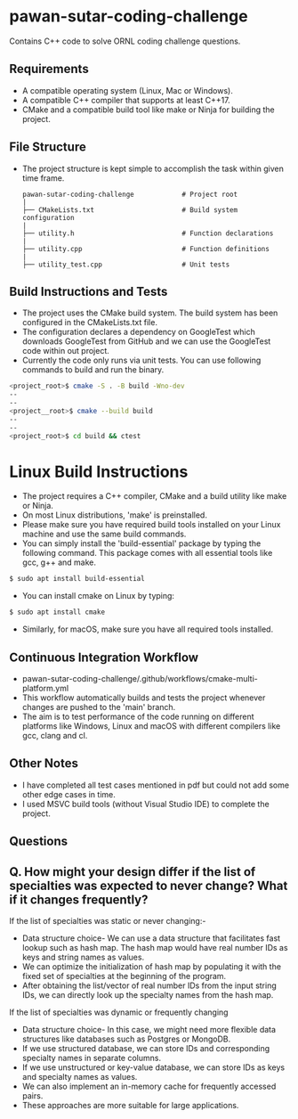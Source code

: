# pawan-sutar-coding-challenge
Contains C++ code to solve ORNL coding challenge questions. 

## Requirements
- A compatible operating system (Linux, Mac or Windows).
- A compatible C++ compiler that supports at least C++17.
- CMake and a compatible build tool like make or Ninja for building the project.

## File Structure
- The project structure is kept simple to accomplish the task within given time frame.

      pawan-sutar-coding-challenge            # Project root
      |
      ├── CMakeLists.txt                      # Build system configuration
      |
      ├── utility.h                           # Function declarations
      |  
      ├── utility.cpp                         # Function definitions
      |  
      ├── utility_test.cpp                    # Unit tests

## Build Instructions and Tests
- The project uses the CMake build system. The build system has been configured in the CMakeLists.txt file.
- The configuration declares a dependency on GoogleTest which downloads GoogleTest from GitHub and we can use the GoogleTest code within out project.
- Currently the code only runs via unit tests. You can use following commands to build and run the binary.
```bash
<project_root>$ cmake -S . -B build -Wno-dev
--
--
<project__root>$ cmake --build build
--
--
<project_root>$ cd build && ctest

```
# Linux Build Instructions
- The project requires a C++ compiler, CMake and a build utility like make or Ninja.
- On most Linux distributions, 'make' is preinstalled.
- Please make sure you have required build tools installed on your Linux machine and use the same build commands.
- You can simply install the 'build-essential' package by typing the following command. This package comes with all essential tools like gcc, g++ and make.
```bash
$ sudo apt install build-essential
```
- You can install cmake on Linux by typing:
```bash
$ sudo apt install cmake
```
- Similarly, for macOS, make sure you have all required tools installed.

## Continuous Integration Workflow
- pawan-sutar-coding-challenge/.github/workflows/cmake-multi-platform.yml
- This workflow automatically builds and tests the project whenever changes are pushed to the 'main' branch.
- The aim is to test performance of the code running on different platforms like Windows, Linux and macOS with different compilers like gcc, clang and cl.

## Other Notes
- I have completed all test cases mentioned in pdf but could not add some other edge cases in time.
- I used MSVC build tools (without Visual Studio IDE) to complete the project.

## Questions

## Q. How might your design differ if the list of specialties was expected to never change? What if it changes frequently?
If the list of specialties was static or never changing:-
- Data structure choice- We can use a data structure that facilitates fast lookup such as hash map. The hash map would have real number IDs as keys and string names as values.
- We can optimize the initialization of hash map by populating it with the fixed set of specialties at the beginning of the program.
- After obtaining the list/vector of real number IDs from the input string IDs, we can directly look up the specialty names from the hash map.

If the list of specialties was dynamic or frequently changing
- Data structure choice- In this case, we might need more flexible data structures like databases such as Postgres or MongoDB.
- If we use structured database, we can store IDs and corresponding specialty names in separate columns.
- If we use unstructured or key-value database, we can store IDs as keys and specialty names as values.
- We can also implement an in-memory cache for frequently accessed pairs.
- These approaches are more suitable for large applications.
